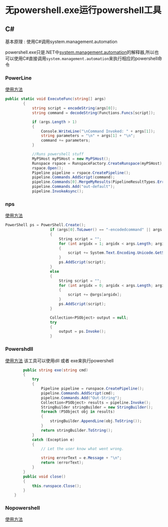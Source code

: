 # 无powershell.exe运行powershell工具
## C#
基本原理 : 使用C#调用system.management.automation  

powershell.exe只是.NET中[system.management.automation](https://docs.microsoft.com/en-us/dotnet/api/system.management.automation?view=pscore-6.2.0)的解释器,所以也可以使用C#直接调用`system.management.automation`来执行相应的powershell命令
### PowerLine
[使用方法](https://github.com/fullmetalcache/PowerLine)
```c#
public static void ExecuteFunc(string[] args)
        {
            string script = encodeString(args[0]);
            string command = decodeString(Functions.Funcs[script]);

            if (args.Length > 1)
            {
                Console.WriteLine("\nCommand Invoked: " + args[1]);
                string parameters = "\n" + args[1] + "\n";
                command += parameters;
            }

            //Runs powershell stuff
            MyPSHost myPSHost = new MyPSHost();
            Runspace rspace = RunspaceFactory.CreateRunspace(myPSHost);
            rspace.Open();
            Pipeline pipeline = rspace.CreatePipeline();
            pipeline.Commands.AddScript(command);
            pipeline.Commands[0].MergeMyResults(PipelineResultTypes.Error, PipelineResultTypes.Output);
            pipeline.Commands.Add("out-default");
            pipeline.InvokeAsync();
```
### nps
[使用方法](https://github.com/Ben0xA/nps)
```c#
PowerShell ps = PowerShell.Create();
                    if (args[0].ToLower() == "-encodedcommand" || args[0].ToLower() == "-enc")
                    {
                        String script = "";
                        for (int argidx = 1; argidx < args.Length; argidx++)
                        {
                            script += System.Text.Encoding.Unicode.GetString(System.Convert.FromBase64String(args[argidx]));
                        }
                        ps.AddScript(script);
                    }
                    else
                    {
                        String script = "";
                        for (int argidx = 0; argidx < args.Length; argidx++)
                        {
                            script += @args[argidx];
                        }
                        ps.AddScript(script);
                    }

                    Collection<PSObject> output = null;
                    try
                    {
                        output = ps.Invoke();
                    }
```
### Powershdll
[使用方法](https://github.com/p3nt4/PowerShdll)
该工具可以使用dll 或者 exe来执行powershell
```C#
        public string exe(string cmd)
        {
            try
            {
                Pipeline pipeline = runspace.CreatePipeline();
                pipeline.Commands.AddScript(cmd);
                pipeline.Commands.Add("Out-String");
                Collection<PSObject> results = pipeline.Invoke();
                StringBuilder stringBuilder = new StringBuilder();
                foreach (PSObject obj in results)
                {
                    stringBuilder.AppendLine(obj.ToString());
                }
                return stringBuilder.ToString();
            }
            catch (Exception e)
            {
                // Let the user know what went wrong.

                string errorText = e.Message + "\n";
                return (errorText);
            }
        }
        public void close()
        {
            this.runspace.Close();
        }
    }
```
### Nopowershell
[使用方法](https://github.com/bitsadmin/nopowershell)